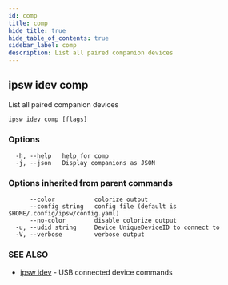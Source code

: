 ```yaml
---
id: comp
title: comp
hide_title: true
hide_table_of_contents: true
sidebar_label: comp
description: List all paired companion devices
---
```

## ipsw idev comp

List all paired companion devices

```
ipsw idev comp [flags]
```

### Options

```
  -h, --help   help for comp
  -j, --json   Display companions as JSON
```

### Options inherited from parent commands

```
      --color           colorize output
      --config string   config file (default is $HOME/.config/ipsw/config.yaml)
      --no-color        disable colorize output
  -u, --udid string     Device UniqueDeviceID to connect to
  -V, --verbose         verbose output
```

### SEE ALSO

* [ipsw idev](/docs/cli/ipsw/idev)	 - USB connected device commands

